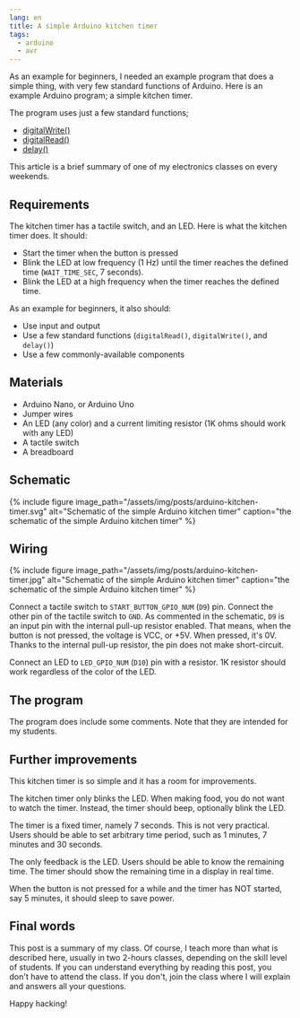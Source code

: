 ```yaml
---
lang: en
title: A simple Arduino kitchen timer
tags:
  - arduino
  - avr
---
```


As an example for beginners, I needed an example program that does a simple
thing, with very few standard functions of Arduino. Here is an example Arduino
program; a simple kitchen timer.

The program uses just a few standard functions;

* [digitalWrite()](https://www.arduino.cc/reference/en/language/functions/digital-io/digitalwrite/)
* [digitalRead()](https://www.arduino.cc/reference/en/language/functions/digital-io/digitalread/)
* [delay()](https://www.arduino.cc/reference/en/language/functions/time/delay/)

This article is a brief summary of one of my electronics classes on every
weekends.

## Requirements

The kitchen timer has a tactile switch, and an LED.  Here is what the kitchen
timer does. It should:

* Start the timer when the button is pressed
* Blink the LED at low frequency (1 Hz) until the timer reaches the defined
  time (`WAIT_TIME_SEC`, 7 seconds).
* Blink the LED at a high frequency when the timer reaches the defined time.

As an example for beginners, it also should:

* Use input and output
* Use a few standard functions (`digitalRead()`, `digitalWrite()`, and
  `delay()`)
* Use a few commonly-available components

## Materials

* Arduino Nano, or Arduino Uno
* Jumper wires
* An LED (any color) and a current limiting resistor (1K ohms should work with
  any LED)
* A tactile switch
* A breadboard

## Schematic

{% include figure
  image_path="/assets/img/posts/arduino-kitchen-timer.svg"
  alt="Schematic of the simple Arduino kitchen timer"
  caption="the schematic of the simple Arduino kitchen timer"
%}

## Wiring

{% include figure
  image_path="/assets/img/posts/arduino-kitchen-timer.jpg"
  alt="Schematic of the simple Arduino kitchen timer"
  caption="the schematic of the simple Arduino kitchen timer"
%}

Connect a tactile switch to `START_BUTTON_GPIO_NUM` (`D9`) pin. Connect the
other pin of the tactile switch to `GND`. As commented in the schematic, `D9`
is an input pin with the internal pull-up resistor enabled. That means, when
the button is not pressed, the voltage is VCC, or +5V. When pressed, it's 0V.
Thanks to the internal pull-up resistor, the pin does not make short-circuit.

Connect an LED to `LED_GPIO_NUM` (`D10`) pin with a resistor. 1K resistor
should work regardless of the color of the LED.

## The program

The program does include some comments. Note that they are intended for my
students.

<script src="https://gist.github.com/trombik/61b779f20bbe2e658ea873b5c5f8b9b7.js"></script>

## Further improvements

This kitchen timer is so simple and it has a room for improvements.

The kitchen timer only blinks the LED. When making food, you do not want to
watch the timer. Instead, the timer should beep, optionally blink the LED.

The timer is a fixed timer, namely 7 seconds. This is not very practical.
Users should be able to set arbitrary time period, such as 1 minutes, 7
minutes and 30 seconds.

The only feedback is the LED. Users should be able to know the remaining time.
The timer should show the remaining time in a display in real time.

When the button is not pressed for a while and the timer has NOT started, say
5 minutes, it should sleep to save power.

## Final words

This post is a summary of my class. Of course, I teach more than what
is described here, usually in two 2-hours classes, depending on the skill
level of students. If you can understand everything by reading this post, you
don't have to attend the class. If you don't, join the class where I will
explain and answers all your questions.

Happy hacking!
